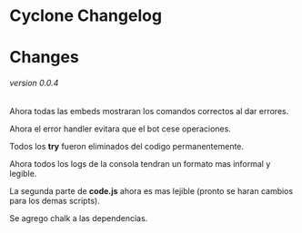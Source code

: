 # Cyclone Changelog
# Changes
###### version 0.0.4

Ahora todas las embeds mostraran los comandos correctos al dar errores.

Ahora el error handler evitara que el bot cese operaciones.

Todos los **try** fueron eliminados del codigo permanentemente.

Ahora todos los logs de la consola tendran un formato mas informal y legible.

La segunda parte de **code.js** ahora es mas lejible (pronto se haran cambios para los demas scripts).

Se agrego chalk a las dependencias.

